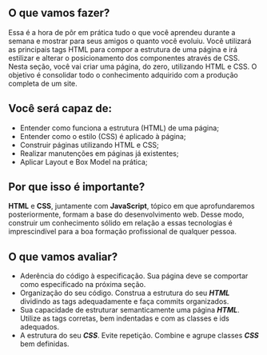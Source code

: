 ## O que vamos fazer?

Essa é a hora de pôr em prática tudo o que você aprendeu durante a semana e mostrar para seus amigos o quanto você evoluiu.
Você utilizará as principais tags HTML para compor a estrutura de uma página e irá estilizar e alterar o posicionamento dos componentes através de CSS.
Nesta seção, você vai criar uma página, do zero, utilizando HTML e CSS. O objetivo é consolidar todo o conhecimento adquirido com a produção completa de um site.

## Você será capaz de:

- Entender como funciona a estrutura (HTML) de uma página;
- Entender como o estilo (CSS) é aplicado à página;
- Construir páginas utilizando HTML e CSS;
- Realizar manutenções em páginas já existentes;
- Aplicar Layout e Box Model na prática;

## Por que isso é importante?

**HTML** e **CSS**, juntamente com **JavaScript**, tópico em que aprofundaremos posteriormente, formam a base do desenvolvimento web. Desse modo, construir um conhecimento sólido em relação a essas tecnologias é imprescindível para a boa formação profissional de qualquer pessoa.

## O que vamos avaliar?

- Aderência do código à especificação. Sua página deve se comportar como especificado na próxima seção.
- Organização do seu código. Construa a estrutura do seu **_HTML_** dividindo as tags adequadamente e faça commits organizados.
- Sua capacidade de estruturar semanticamente uma página **_HTML_**. Utilize as tags corretas, bem indentadas e com as classes e ids adequados.
- A estrutura do seu **_CSS_**. Evite repetição. Combine e agrupe classes **_CSS_** bem definidas.
